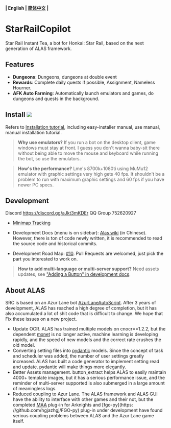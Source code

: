 **| English | [简体中文](README.md) |**

# StarRailCopilot

Star Rail Instant Tea, a bot for Honkai: Star Rail, based on the next generation of ALAS framework.



## Features

- **Dungeons**: Dungeons, dungeons at double event
- **Rewards**: Complete daily quests if possible, Assignment, Nameless Hourner.
- **AFK Auto Farming**: Automatically launch emulators and games, do dungeons and quests in the background.



## Install [![](https://img.shields.io/github/downloads/sola97/StarRailCopilot/total?color=4e4c97)](https://github.com/sola97/StarRailCopilot/releases)

Refers to [Installation tutorial](https://github.com/sola97/StarRailCopilot/wiki/Installation_cn), including easy-installer manual, use manual, manual installation tutorial.

> **Why use emulators?** If you run a bot on the desktop client, game windows must stay at front. I guess you don't wanna baby-sit there without being able to move the mouse and keyboard while running the bot, so use the emulators.

> **How's the performance?** Lme's 8700k+1080ti using MuMu12 emulator with graphic settings very high  gets 40 fps. It shouldn't be a problem to run with maximum graphic settings and 60 fps if you have newer PC specs.



## Development

Discord https://discord.gg/aJkt3mKDEr QQ Group 752620927

- [Minimap Tracking](https://github.com/sola97/StarRailCopilot/wiki/MinimapTracking)

- Development Docs (menu is on sidebar): [Alas wiki](https://github.com/LmeSzinc/AzurLaneAutoScript/wiki/1.-Start) (in Chinese). However, there is ton of code newly written, it is recommended to read the source code and historical commits.

- Development Road Map: [#10](https://github.com/sola97/StarRailCopilot/issues/10). Pull Requests are welcomed, just pick the part you interested to work on.

> **How to add multi-language or multi-server support?** Need assets updates, see ["Adding a Button" in development docs](https://github.com/LmeSzinc/AzurLaneAutoScript/wiki/4.1.-Detection-objects#%E6%B7%BB%E5%8A%A0%E4%B8%80%E4%B8%AA-button).



## About ALAS

SRC is based on an Azur Lane bot [AzurLaneAutoScript](https://github.com/LmeSzinc/AzurLaneAutoScript). After 3 years of development, ALAS has reached a high degree of completion, but it has also accumulated a lot of shit code that is difficult to change. We hope that Fix these issues on a new project.

- Update OCR. ALAS has trained multiple models on cnocr==1.2.2, but the dependent [mxnet](https://github.com/apache/mxnet) is no longer active, machine learning is developing rapidly, and the speed of new models and the correct rate crushes the old model.
- Converting setting files into [pydantic](https://github.com/pydantic/pydantic) models. Since the concept of task and scheduler was added, the number of user settings greatly increased. ALAS has built a code generator to implement setting read and update. pydantic will make things more elegantly.
- Better Assets management. button_extract helps ALAS to easily maintain 4000+ template images, but it has a serious performance issue, and the reminder of multi-server supported is also submerged in a large amount of meaningless logs.
- Reduced coupling to Azur Lane. The ALAS framework and ALAS GUI have the ability to interface with other games and their not, but the completed [MAA](https://github.com/MaaAssistantArknights/MaaAssistantArknights) plug-in for Arknights and [fgo-py](https: //github.com/hgjazhgj/FGO-py) plug-in under development have found serious coupling problems between ALAS and the Azur Lane game itself.